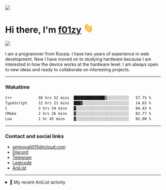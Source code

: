 <div align="">
  <img src="https://github.com/f01zy.png" width="170px">
  <div>
    <h1>Hi there, I'm <a href="https://f01zy.pro/" target="_blank">f01zy</a> 
    <img src="./hi.gif" height="32"/></h1>
  </div>
  <img src="https://readme-typing-svg.herokuapp.com?color=%2336BCF7&lines=Young+programmer+from+Russia">  
</div>

<p>I am a programmer from Russia. I have two years of experience in web development. Now I have moved on to studying hardware because I am interested in how the device works at the hardware level. I am always open to new ideas and ready to collaborate on interesting projects.</p>

---

### Wakatime
<!--START_SECTION:waka-->
```txt
C++            50 hrs 52 mins  ██████████████▒░░░░░░░░░░   57.75 %
TypeScript     12 hrs 21 mins  ███▓░░░░░░░░░░░░░░░░░░░░░   14.03 %
C              3 hrs 54 mins   █░░░░░░░░░░░░░░░░░░░░░░░░   04.43 %
CMake          2 hrs 26 mins   ▓░░░░░░░░░░░░░░░░░░░░░░░░   02.77 %
Lua            1 hr 45 mins    ▓░░░░░░░░░░░░░░░░░░░░░░░░   02.00 %
```

<!--END_SECTION:waka-->

<!--
<h4>Leetcode</h4>

![Leetcode](https://leetcard.jacoblin.cool/f01zy?ext=heatmap)
-->

---

### Contact and social links
- aminovali015@icloud.com
- [Discord](https://discordapp.com/users/858285755658666034)
- [Telegram](https://t.me/aminov_ali)
- [Leetcode](https://leetcode.com/u/f01zy/)
- [AniList](https://anilist.co/user/f01zy/)

---

<details>
  <summary>🌸 My recent AniList activity</summary>

  <!-- ANILIST_ACTIVITY:start -->

-   📺 Plans to watch [Re:Zero kara Hajimeru Isekai Seikatsu 4th Season](https://anilist.co/anime/189046) (11:31 19 May 2025)
-   📺 Completed [Re:ZERO -Starting Life in Another World- Season 3](https://anilist.co/anime/163134) (11:31 19 May 2025)
-   📺 Plans to watch [Re:ZERO -Starting Life in Another World- Season 3](https://anilist.co/anime/163134) (13:52 17 May 2025)
-   📺 Completed [Re:ZERO -Starting Life in Another World- Season 2 Part 2](https://anilist.co/anime/119661) (13:51 17 May 2025)
-   📺 Watched episode 5 of [Re:ZERO -Starting Life in Another World- Season 2 Part 2](https://anilist.co/anime/119661) (07:28 17 May 2025)

  <!-- ANILIST_ACTIVITY:end -->
</details>
